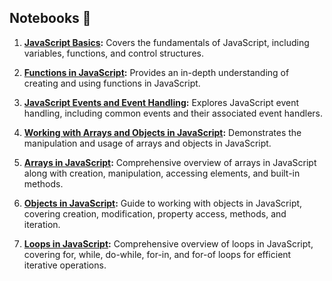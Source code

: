 ## Notebooks 📓

1. **[JavaScript Basics](1.GettingStartedWithJS.ipynb):** Covers the fundamentals of JavaScript, including variables, functions, and control structures.

2. **[Functions in JavaScript](2.%20FunctionsInJs.ipynb):** Provides an in-depth understanding of creating and using functions in JavaScript.

3. **[JavaScript Events and Event Handling](3.%20EventHandeling.ipynb):** Explores JavaScript event handling, including common events and their associated event handlers.

4. **[Working with Arrays and Objects in JavaScript](4.%20ArraysAndObjects.ipynb):** Demonstrates the manipulation and usage of arrays and objects in JavaScript.

5. **[Arrays in JavaScript](5.%20ArraysInJS.ipynb):** Comprehensive overview of arrays in JavaScript along with creation, manipulation, accessing elements, and built-in methods.

6. **[Objects in JavaScript](6.%20ObjectsInJS.ipynb):** Guide to working with objects in JavaScript, covering creation, modification, property access, methods, and iteration.

7. **[Loops in JavaScript](7.%20LoopsInJS.ipynb):** Comprehensive overview of loops in JavaScript, covering for, while, do-while, for-in, and for-of loops for efficient iterative operations.